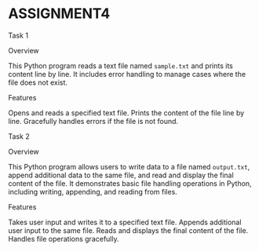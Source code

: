 # ASSIGNMENT4

Task 1

Overview

This Python program reads a text file named `sample.txt` and prints its content line by line. It includes error handling to manage cases where the file does not exist.

Features

Opens and reads a specified text file.
Prints the content of the file line by line.
Gracefully handles errors if the file is not found.

Task 2

Overview

This Python program allows users to write data to a file named `output.txt`, append additional data to the same file, and read and display the final content of the file. It demonstrates basic file handling operations in Python, including writing, appending, and reading from files.

Features

Takes user input and writes it to a specified text file.
Appends additional user input to the same file.
Reads and displays the final content of the file.
Handles file operations gracefully.
